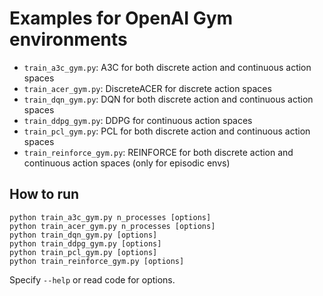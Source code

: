 # Examples for OpenAI Gym environments

- `train_a3c_gym.py`: A3C for both discrete action and continuous action spaces
- `train_acer_gym.py`: DiscreteACER for discrete action spaces
- `train_dqn_gym.py`: DQN for both discrete action and continuous action spaces
- `train_ddpg_gym.py`: DDPG for continuous action spaces
- `train_pcl_gym.py`: PCL for both discrete action and continuous action spaces
- `train_reinforce_gym.py`: REINFORCE for both discrete action and continuous action spaces (only for episodic envs)

## How to run

```
python train_a3c_gym.py n_processes [options]
python train_acer_gym.py n_processes [options]
python train_dqn_gym.py [options]
python train_ddpg_gym.py [options]
python train_pcl_gym.py [options]
python train_reinforce_gym.py [options]
```

Specify `--help` or read code for options.
